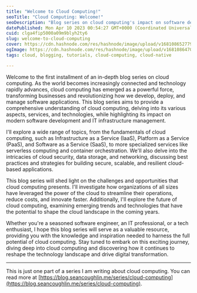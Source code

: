 ```yaml
---
title: "Welcome to Cloud Computing!"
seoTitle: "Cloud Computing: Welcome!"
seoDescription: "Blog series on cloud computing's impact on software development & IT management, covering basics to advanced topics."
datePublished: Mon Apr 10 2023 00:54:27 GMT+0000 (Coordinated Universal Time)
cuid: clga4fip5000a09m9blyh2ty6
slug: welcome-to-cloud-computing
cover: https://cdn.hashnode.com/res/hashnode/image/upload/v1681086527797/7be1749b-5c36-4cfb-965d-713252706e60.png
ogImage: https://cdn.hashnode.com/res/hashnode/image/upload/v1681086470037/6b5279d4-7de1-4770-b326-3afe73582fc0.png
tags: cloud, blogging, tutorials, cloud-computing, cloud-native

---
```


Welcome to the first installment of an in-depth blog series on cloud computing. As the world becomes increasingly connected and technology rapidly advances, cloud computing has emerged as a powerful force, transforming businesses and revolutionizing how we develop, deploy, and manage software applications. This blog series aims to provide a comprehensive understanding of cloud computing, delving into its various aspects, services, and technologies, while highlighting its impact on modern software development and IT infrastructure management.

I'll explore a wide range of topics, from the fundamentals of cloud computing, such as Infrastructure as a Service (IaaS), Platform as a Service (PaaS), and Software as a Service (SaaS), to more specialized services like serverless computing and container orchestration. We'll also delve into the intricacies of cloud security, data storage, and networking, discussing best practices and strategies for building secure, scalable, and resilient cloud-based applications.

This blog series will shed light on the challenges and opportunities that cloud computing presents. I'll investigate how organizations of all sizes have leveraged the power of the cloud to streamline their operations, reduce costs, and innovate faster. Additionally, I'll explore the future of cloud computing, examining emerging trends and technologies that have the potential to shape the cloud landscape in the coming years.

Whether you're a seasoned software engineer, an IT professional, or a tech enthusiast, I hope this blog series will serve as a valuable resource, providing you with the knowledge and inspiration needed to harness the full potential of cloud computing. Stay tuned to embark on this exciting journey, diving deep into cloud computing and discovering how it continues to reshape the technology landscape and drive digital transformation.

---

This is just one part of a series I am writing about cloud computing. You can read more at [https://blog.seancoughlin.me/series/cloud-computing](https://blog.seancoughlin.me/series/cloud-computing).